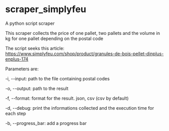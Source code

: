 # scraper_simplyfeu
A python script scraper

This scraper collects the price of one pallet, two pallets and the volume in kg for one pallet depending on the postal code

The script seeks this article:
https://www.simplyfeu.com/shop/product/granules-de-bois-pellet-dinplus-enplus-174

Parameters are:

-i, --input:		    path to the file containing postal codes

-o, --output:		    path to the result

-f, --format:		    format for the result. json, csv (csv by default)

-d, --debug:		    print the informations collected and the execution time for each step

-b, --progress_bar:	add a progress bar
